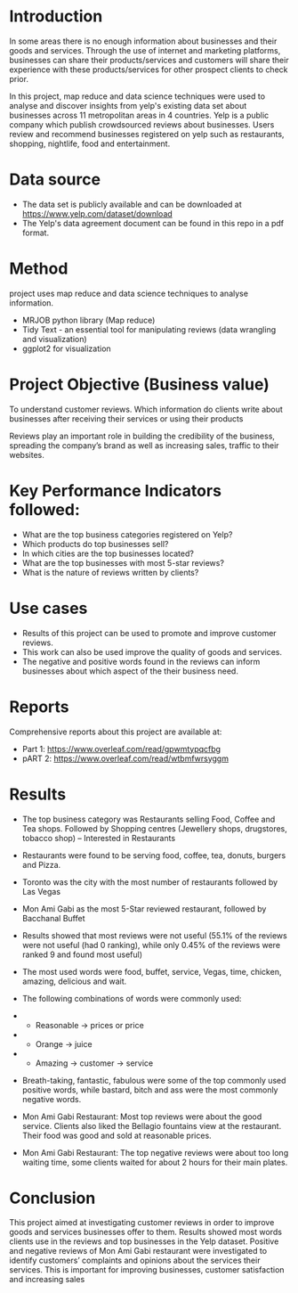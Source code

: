 # Introduction
In some areas there is no enough information about businesses and their goods and services. Through the use of internet and marketing platforms, businesses can share their products/services and customers will share their experience with these products/services for other prospect clients to check prior.

In this project, map reduce and data science techniques were used to analyse and discover insights from yelp's existing data set about businesses across 11 metropolitan areas in 4 countries. Yelp is a public company which publish crowdsourced reviews about businesses. Users review and recommend businesses registered on yelp such as restaurants, shopping, nightlife, food and entertainment.

# Data source
- The data set is publicly available and can be downloaded at https://www.yelp.com/dataset/download
- The Yelp's data agreement document can be found in this repo in a pdf format.

# Method
project uses map reduce and data science techniques to analyse information.
- MRJOB python library (Map reduce)
- Tidy Text - an  essential  tool  for manipulating reviews (data wrangling and visualization)
- ggplot2 for visualization

# Project Objective (Business value)
To understand customer reviews. Which information do clients write about businesses after receiving their services or using their products

Reviews play  an  important  role  in  building  the  credibility  of  the  business,  spreading  the company’s brand as well as increasing sales, traffic to their websites.

# Key Performance Indicators followed:
- What are the top business categories registered on Yelp?
- Which products do top businesses sell?
- In which cities are the top businesses located?
- What are the top businesses with most 5-star reviews?
- What is the nature of reviews written by clients?

# Use cases
- Results of this project can be used to promote and improve customer reviews.  
- This work can also be used improve the quality of goods and services.  
- The negative and positive words found in the reviews can inform businesses about which aspect of the their business need.

# Reports
Comprehensive reports about this project are available at:
- Part 1: https://www.overleaf.com/read/gpwmtypqcfbg
- pART 2: https://www.overleaf.com/read/wtbmfwrsyggm

# Results
- The top business category was Restaurants selling Food, Coffee and Tea shops. Followed by Shopping centres (Jewellery shops, drugstores, tobacco shop) – Interested in Restaurants

- Restaurants  were  found  to  be  serving  food,  coffee, tea, donuts, burgers and Pizza.

- Toronto was the city with the most number of restaurants followed by Las Vegas

- Mon  Ami Gabi as  the most  5-Star reviewed restaurant, followed by Bacchanal Buffet

- Results showed that most reviews were not useful (55.1% of the reviews were not useful (had 0 ranking), while only 0.45% of the reviews were ranked 9 and found most useful)

- The most used words were food, buffet, service, Vegas, time, chicken, amazing, delicious and wait.
- The following combinations of words were commonly used: 
- - Reasonable → prices or price
- - Orange → juice
- - Amazing → customer → service
- Breath-taking, fantastic, fabulous were some of the top commonly used positive words, while bastard, bitch and ass were the most commonly negative words.
- Mon Ami Gabi Restaurant: Most top reviews were about the good service.  Clients also liked the Bellagio fountains view at the restaurant.  Their food was good and sold at reasonable prices.
- Mon Ami Gabi Restaurant: The top negative reviews were about too long waiting time, some clients waited for about 2 hours for their main plates. 

# Conclusion
This  project  aimed  at  investigating  customer  reviews  in  order  to  improve  goods and services  businesses  offer  to  them.   Results  showed  most  words  clients  use  in the reviews and top businesses in the Yelp dataset.  Positive and negative reviews of  Mon  Ami  Gabi  restaurant  were  investigated  to  identify  customers’  complaints and  opinions  about  the  services  their  services.   This  is  important  for  improving businesses, customer satisfaction and increasing sales
